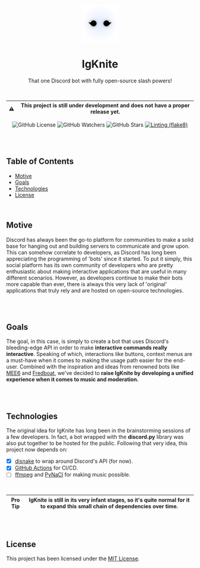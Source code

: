<div align="center">

<br>
<img src="static/logo_circle.png" width="100">
<br>

# IgKnite
That one Discord bot with fully open-source slash powers!

<br>

:warning: | This project is still under development and does not have a proper release yet.
---|---

![GitHub License](https://img.shields.io/github/license/IgKniteDev/IgKnite?color=white&label=License)
![GitHub Watchers](https://img.shields.io/github/watchers/IgKniteDev/IgKnite?color=white&label=Watchers)
![GitHub Stars](https://img.shields.io/github/stars/IgKniteDev/IgKnite?color=black&style=social)
[![Linting (flake8)](https://github.com/IgKniteDev/IgKnite/actions/workflows/linting.yml/badge.svg?branch=main)](https://github.com/IgKniteDev/IgKnite/actions/workflows/linting.yml)

</div>

<br><br>

## Table of Contents

- [Motive](#motive)
- [Goals](#goals)
- [Technologies](#technologies)
- [License](#license)

<br>

## Motive

Discord has always been the go-to platform for communities to make a solid base for hanging out and building servers to communicate and grow upon. This can somehow correlate to developers, as Discord has long been appreciating the programming of 'bots' since it started. To put it simply, this social platform has its own community of developers who are pretty enthusiastic about making interactive applications that are useful in many different scenarios. However, as developers continue to make their bots more capable than ever, there is always this very lack of 'original' applications that truly rely and are hosted on open-source technologies. 

<br><br>

## Goals

The goal, in this case, is simply to create a bot that uses Discord's bleeding-edge API in order to make **interactive commands really interactive**. Speaking of which, interactions like buttons, context menus are a must-have when it comes to making the usage path easier for the end-user. Combined with the inspiration and ideas from renowned bots like [MEE6](https://mee6.xyz) and [Fredboat](https://fredboat.com), we've decided to **raise IgKnite by developing a unified experience when it comes to music and moderation.** 

<br><br>

## Technologies

The original idea for IgKnite has long been in the brainstorming sessions of a few developers. In fact, a bot wrapped with the **discord.py** library was also put together to be hosted for the public. Following that very idea, this project now depends on:

- [x] [disnake](https://github.com/DisnakeDev/disnake) to wrap around Discord's API (for now).
- [x] [GitHub Actions](https://github.com/features/actions) for CI/CD.
- [ ] [ffmpeg](https://ffmpeg.org) and [PyNaCl](https://pypi.org/project/PyNaCl/) for making music possible.

<br>

Pro Tip | IgKnite is still in its very infant stages, so it's quite normal for it to expand this small chain of dependencies over time.
---|---

<br><br>

## License

This project has been licensed under the [MIT License](LICENSE).
